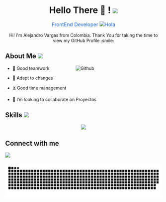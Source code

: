 <h1 align="center"> Hello There 👋 ! <img src = "https://raw.githubusercontent.com/MartinHeinz/MartinHeinz/master/wave.gif" width = 30px> </h1>

<p align="center" style="color: #1f6feb; font-size: 16px;">FrontEnd Developer <img alt="Hola" height="70px" width="70px" src="https://c.tenor.com/fYg91qBpDdgAAAAi/bongo-cat-transparent.gif"></p>
<p align='center' size='20px'>
  Hi! i'm Alejandro Vargas from Colombia. Thank You for taking the time to view my GitHub Profile :smile: <br/></p>

<h2> About Me <img src = "https://media0.giphy.com/media/KDDpcKigbfFpnejZs6/giphy.gif?cid=ecf05e47oy6f4zjs8g1qoiystc56cu7r9tb8a1fe76e05oty&rid=giphy.gif" width = 100px></h2>

<img width="55%" align="right" alt="Github" src="https://raw.githubusercontent.com/onimur/.github/master/.resources/git-header.svg" />

- 🔭 Good teamwork
  
- 🌱 Adapt to changes
  
- ⏳ Good time management
  
- 💬 I’m looking to collaborate on Proyectos

<h2> Skills <img src = "https://media2.giphy.com/media/QssGEmpkyEOhBCb7e1/giphy.gif?cid=ecf05e47a0n3gi1bfqntqmob8g9aid1oyj2wr3ds3mg700bl&rid=giphy.gif" width = 32px> </h2>
<p align="center">
  <a href="https://skillicons.dev">
    <img src="https://skillicons.dev/icons?i=git,github,html,css,bootstrap,tailwind,java,js,react,nodejs,py,django,flask,mysql,firebase,azure,docker,postman,linux,figma,discord,vscode&perline=14" />
  </a>
</p>



<h2> Connect with me</h2>
<a href='https://www.linkedin.com/in/alejandrovargascuartas'><img src="https://skillicons.dev/icons?i=linkedin"/></a>
<br>
<br>
<div align="center">
  <img  src="https://github.com/1999AZZAR/1999AZZAR/blob/main/resources/img/grid-snake.svg"
       alt="snake" /></a>
</div>
